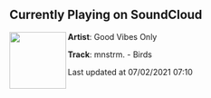## Currently Playing on SoundCloud

[<img align="left" width="100" src="https://i1.sndcdn.com/artworks-ADAF4ELorG69sjn0-AvcB9w-t500x500.jpg">](https://soundcloud.com/goodvibesonly/birds?in=goodvibesonly/sets/gvo2020)

**Artist**: Good Vibes Only 

**Track**: mnstrm. - Birds

Last updated at 07/02/2021 07:10
